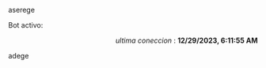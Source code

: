 aserege

<p>Bot activo: </p>
<p align="right"><i>ultima coneccion</i> : <b>12/29/2023, 6:11:55 AM</b></p>

 adege
